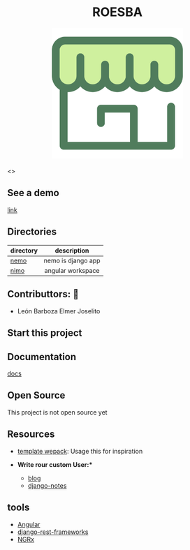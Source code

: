 <div align="center">
   <h1>ROESBA</h1>
   <img width="300" src="./icon.svg"/>
</div>
<br/>
<>



## See a demo
[link](https://www.linkedin.com/feed/update/urn:li:activity:6866362411872612352/)

## Directories

| directory    |    description     |
| :----------- | :----------------: |
| [nemo](nemo) | nemo is django app |
| [nimo](nimo) | angular workspace  |

## Contributtors: 💯

- León Barboza Elmer Joselito

## Start this project

## Documentation

[docs](https://www.notion.so/Django-aplication-b7dfb11cd7044223b21fc98a433a0218)

## Open Source

This project is not open source yet

## Resources

- [template wepack](https://github.com/fceruti/django-starter-project):
  Usage this for inspiration

- **Write rour custom User:\***
  - [blog](https://testdriven.io/blog/django-custom-user-model/#user-model)
  - [django-notes](https://github.com/ArchTaqi/django-rest-api/blob/master/docs/00-django-notes.md)

## tools

- [Angular](https://angular.io/)
- [django-rest-frameworks](https://www.django-rest-framework.org/)
- [NGRx](https://ngrx.io/)
